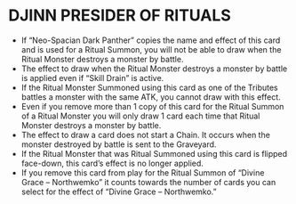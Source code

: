 
# DJINN PRESIDER OF RITUALS

*   If “Neo-Spacian Dark Panther” copies the name and effect of this card and is used for a Ritual Summon, you will not be able to draw when the Ritual Monster destroys a monster by battle.
*   The effect to draw when the Ritual Monster destroys a monster by battle is applied even if “Skill Drain” is active.
*   If the Ritual Monster Summoned using this card as one of the Tributes battles a monster with the same ATK, you cannot draw with this effect.
*   Even if you remove more than 1 copy of this card for the Ritual Summon of a Ritual Monster you will only draw 1 card each time that Ritual Monster destroys a monster by battle.
*   The effect to draw a card does not start a Chain. It occurs when the monster destroyed by battle is sent to the Graveyard.
*   If the Ritual Monster that was Ritual Summoned using this card is flipped face-down, this card’s effect is no longer applied.
*   If you remove this card from play for the Ritual Summon of “Divine Grace – Northwemko” it counts towards the number of cards you can select for the effect of “Divine Grace – Northwemko.”

  